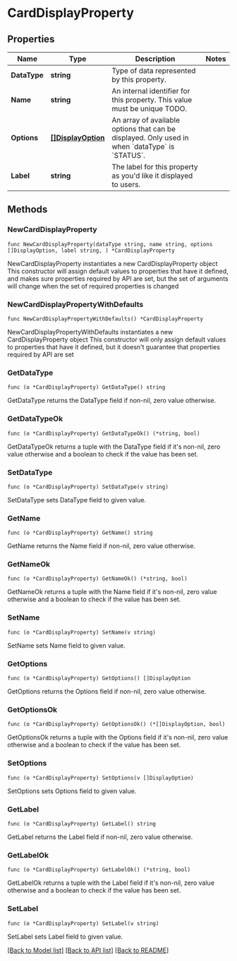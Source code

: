 # CardDisplayProperty

## Properties

Name | Type | Description | Notes
------------ | ------------- | ------------- | -------------
**DataType** | **string** | Type of data represented by this property. | 
**Name** | **string** | An internal identifier for this property. This value must be unique TODO. | 
**Options** | [**[]DisplayOption**](DisplayOption.md) | An array of available options that can be displayed. Only used in when &#x60;dataType&#x60; is &#x60;STATUS&#x60;. | 
**Label** | **string** | The label for this property as you&#39;d like it displayed to users. | 

## Methods

### NewCardDisplayProperty

`func NewCardDisplayProperty(dataType string, name string, options []DisplayOption, label string, ) *CardDisplayProperty`

NewCardDisplayProperty instantiates a new CardDisplayProperty object
This constructor will assign default values to properties that have it defined,
and makes sure properties required by API are set, but the set of arguments
will change when the set of required properties is changed

### NewCardDisplayPropertyWithDefaults

`func NewCardDisplayPropertyWithDefaults() *CardDisplayProperty`

NewCardDisplayPropertyWithDefaults instantiates a new CardDisplayProperty object
This constructor will only assign default values to properties that have it defined,
but it doesn't guarantee that properties required by API are set

### GetDataType

`func (o *CardDisplayProperty) GetDataType() string`

GetDataType returns the DataType field if non-nil, zero value otherwise.

### GetDataTypeOk

`func (o *CardDisplayProperty) GetDataTypeOk() (*string, bool)`

GetDataTypeOk returns a tuple with the DataType field if it's non-nil, zero value otherwise
and a boolean to check if the value has been set.

### SetDataType

`func (o *CardDisplayProperty) SetDataType(v string)`

SetDataType sets DataType field to given value.


### GetName

`func (o *CardDisplayProperty) GetName() string`

GetName returns the Name field if non-nil, zero value otherwise.

### GetNameOk

`func (o *CardDisplayProperty) GetNameOk() (*string, bool)`

GetNameOk returns a tuple with the Name field if it's non-nil, zero value otherwise
and a boolean to check if the value has been set.

### SetName

`func (o *CardDisplayProperty) SetName(v string)`

SetName sets Name field to given value.


### GetOptions

`func (o *CardDisplayProperty) GetOptions() []DisplayOption`

GetOptions returns the Options field if non-nil, zero value otherwise.

### GetOptionsOk

`func (o *CardDisplayProperty) GetOptionsOk() (*[]DisplayOption, bool)`

GetOptionsOk returns a tuple with the Options field if it's non-nil, zero value otherwise
and a boolean to check if the value has been set.

### SetOptions

`func (o *CardDisplayProperty) SetOptions(v []DisplayOption)`

SetOptions sets Options field to given value.


### GetLabel

`func (o *CardDisplayProperty) GetLabel() string`

GetLabel returns the Label field if non-nil, zero value otherwise.

### GetLabelOk

`func (o *CardDisplayProperty) GetLabelOk() (*string, bool)`

GetLabelOk returns a tuple with the Label field if it's non-nil, zero value otherwise
and a boolean to check if the value has been set.

### SetLabel

`func (o *CardDisplayProperty) SetLabel(v string)`

SetLabel sets Label field to given value.



[[Back to Model list]](../README.md#documentation-for-models) [[Back to API list]](../README.md#documentation-for-api-endpoints) [[Back to README]](../README.md)



